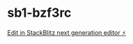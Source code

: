 # sb1-bzf3rc

[Edit in StackBlitz next generation editor ⚡️](https://stackblitz.com/~/github.com/yawrnakr/sb1-bzf3rc)